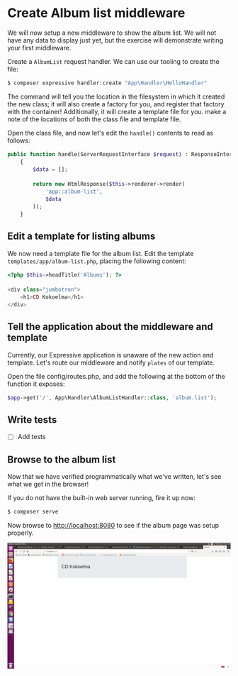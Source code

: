 # Create Album list middleware

We will now setup a new middleware to show the album list. We will not have any data to display just yet, but the exercise will demonstrate writing your first middleware.

Create a `AlbumList` request handler. We can use our tooling to create the file:

````bash
$ composer expressive handler:create "App\Handler\HelloHandler"
````
The command will tell you the location in the filesystem in which it created the new class; 
 it will also create a factory for you, and register that factory with the container! 
Additionally, it will create a template file for you. make a note of the locations of both the class file and template file.

Open the class file, and now let's edit the `handle()` contents to read as follows:

````php
public function handle(ServerRequestInterface $request) : ResponseInterface
    {
        $data = [];

        return new HtmlResponse($this->renderer->render(
            'app::album-list',
            $data
        ));
    }
````
## Edit a template for listing albums

We now need a template file for the album list. Edit the template `templates/app/album-list.php`, placing the following content:

````php
<?php $this->headTitle('Albums'); ?>

<div class="jumbotron">
    <h1>CD Kokoelma</h1>
</div>
````

## Tell the application about the middleware and template

Currently, our Expressive application is unaware of the new action and template. Let's route our middleware and notify `plates` of our template.

Open the file config/routes.php, and add the following at the bottom of the function it exposes:

````php
$app->get('/', App\Handler\AlbumListHandler::class, 'album.list');
````

## Write tests

- [ ] Add tests

## Browse to the album list

Now that we have verified programmatically what we've written, let's see what we get in the browser!

If you do not have the built-in web server running, fire it up now:

````bash
$ composer serve
````

Now browse to [http://localhost:8080](http://localhost:8080) to see if the album page was setup properly.

![Album list](../images/screen-album-list-no-data.png)